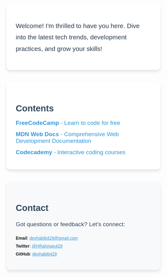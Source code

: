 <!-- Thought Section -->
<section style="
  font-family: 'Arial', sans-serif; 
  max-width: 900px; 
  margin: 40px auto; 
  padding: 30px; 
  background: white; 
  border-radius: 12px; 
  box-shadow: 0px 6px 10px rgba(0, 0, 0, 0.1);">
  <p style="font-size: 1.3rem; line-height: 1.8; color: #2c3e50;">
    Welcome! I'm thrilled to have you here. Dive into the latest tech trends, development practices, and grow your skills!
  </p>
</section>

<!-- Resource Links Section -->
<section style="
  font-family: 'Arial', sans-serif; 
  max-width: 900px; 
  margin: 40px auto; 
  padding: 30px; 
  background: white; 
  border-radius: 12px; 
  box-shadow: 0px 6px 10px rgba(0, 0, 0, 0.1);">
  <h2 style="font-size: 1.8rem; color: #34495e; margin-bottom: 20px;">Contents</h2>
  <ul style="list-style: none; padding: 0;">
    <li style="margin-bottom: 15px;">
      <a href="https://www.freecodecamp.org/" style="color: #3498db; text-decoration: none; font-size: 1.2rem;">
        <b>FreeCodeCamp</b> - Learn to code for free
      </a>
    </li>
    <li style="margin-bottom: 15px;">
      <a href="https://developer.mozilla.org/en-US/" style="color: #3498db; text-decoration: none; font-size: 1.2rem;">
        <b>MDN Web Docs</b> - Comprehensive Web Development Documentation
      </a>
    </li>
    <li style="margin-bottom: 15px;">
      <a href="https://www.codecademy.com/" style="color: #3498db; text-decoration: none; font-size: 1.2rem;">
        <b>Codecademy</b> - Interactive coding courses
      </a>
    </li>
  </ul>
</section>

<!-- Contact Section -->
<section style="
  font-family: 'Arial', sans-serif; 
  max-width: 900px; 
  margin: 40px auto; 
  padding: 30px; 
  background: #f8f9fa; 
  border-radius: 12px; 
  box-shadow: 0px 6px 10px rgba(0, 0, 0, 0.1);">
  <h2 style="font-size: 1.8rem; color: #34495e; margin-bottom: 20px;">Contact</h2>
  <p style="font-size: 1.2rem; line-height: 1.8; color: #34495e;">
    Got questions or feedback? Let’s connect:
    <ul style="list-style: none; padding: 0; margin-top: 15px;">
      <li style="margin-bottom: 10px;"><b>Email</b>: <a href="mailto:devhabib429@gmail.com" style="color: #3498db;">devhabib429@gmail.com</a></li>
      <li style="margin-bottom: 10px;"><b>Twitter</b>: <a href="https://x.com/HRahman429" style="color: #3498db;">@HRahman429</a></li>
      <li><b>GitHub</b>: <a href="https://github.com/devhabib429" style="color: #3498db;">devhabib429</a></li>
    </ul>
  </p>
</section>
